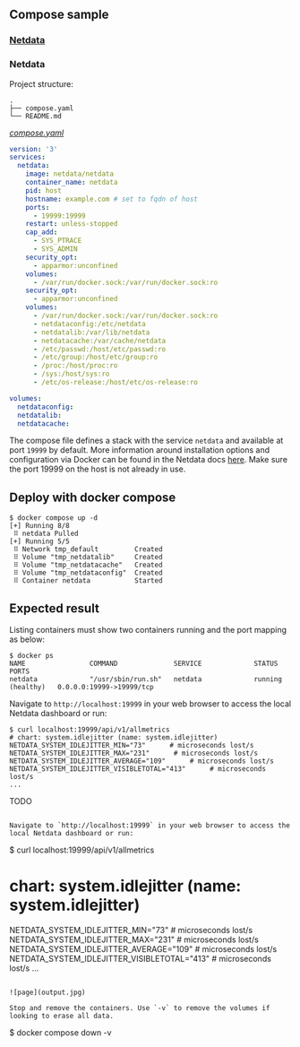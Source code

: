 ## Compose sample
### [Netdata](https://github.com/netdata/netdata)
### Netdata

Project structure:
```
.
├── compose.yaml
└── README.md
```

[_compose.yaml_](compose.yaml)
```yaml
version: '3'
services:
  netdata:
    image: netdata/netdata
    container_name: netdata
    pid: host
    hostname: example.com # set to fqdn of host
    ports:
      - 19999:19999
    restart: unless-stopped
    cap_add:
      - SYS_PTRACE
      - SYS_ADMIN
    security_opt:
      - apparmor:unconfined
    volumes:
      - /var/run/docker.sock:/var/run/docker.sock:ro
    security_opt:
      - apparmor:unconfined
    volumes:
      - /var/run/docker.sock:/var/run/docker.sock:ro
      - netdataconfig:/etc/netdata
      - netdatalib:/var/lib/netdata
      - netdatacache:/var/cache/netdata
      - /etc/passwd:/host/etc/passwd:ro
      - /etc/group:/host/etc/group:ro
      - /proc:/host/proc:ro
      - /sys:/host/sys:ro
      - /etc/os-release:/host/etc/os-release:ro

volumes:
  netdataconfig:
  netdatalib:
  netdatacache:
```

The compose file defines a stack with the service `netdata` and available at port `19999` by default. More information around installation options and configuration via Docker can be found in the Netdata docs [here](https://learn.netdata.cloud/docs/agent/packaging/docker).
Make sure the port 19999 on the host is not already in use.

## Deploy with docker compose

```
$ docker compose up -d
[+] Running 8/8
 ⠿ netdata Pulled
[+] Running 5/5
 ⠿ Network tmp_default         Created
 ⠿ Volume "tmp_netdatalib"     Created
 ⠿ Volume "tmp_netdatacache"   Created
 ⠿ Volume "tmp_netdataconfig"  Created
 ⠿ Container netdata           Started
```

## Expected result

Listing containers must show two containers running and the port mapping as below:
```
$ docker ps
NAME                COMMAND              SERVICE             STATUS              PORTS
netdata             "/usr/sbin/run.sh"   netdata             running (healthy)   0.0.0.0:19999->19999/tcp
```

Navigate to `http://localhost:19999` in your web browser to access the local Netdata dashboard or run:

```
$ curl localhost:19999/api/v1/allmetrics
# chart: system.idlejitter (name: system.idlejitter)
NETDATA_SYSTEM_IDLEJITTER_MIN="73"      # microseconds lost/s
NETDATA_SYSTEM_IDLEJITTER_MAX="231"      # microseconds lost/s
NETDATA_SYSTEM_IDLEJITTER_AVERAGE="109"      # microseconds lost/s
NETDATA_SYSTEM_IDLEJITTER_VISIBLETOTAL="413"      # microseconds lost/s
...
```
TODO
```

Navigate to `http://localhost:19999` in your web browser to access the local Netdata dashboard or run:

```
$ curl localhost:19999/api/v1/allmetrics
# chart: system.idlejitter (name: system.idlejitter)
NETDATA_SYSTEM_IDLEJITTER_MIN="73"      # microseconds lost/s
NETDATA_SYSTEM_IDLEJITTER_MAX="231"      # microseconds lost/s
NETDATA_SYSTEM_IDLEJITTER_AVERAGE="109"      # microseconds lost/s
NETDATA_SYSTEM_IDLEJITTER_VISIBLETOTAL="413"      # microseconds lost/s
...
```

![page](output.jpg)

Stop and remove the containers. Use `-v` to remove the volumes if looking to erase all data.
```
$ docker compose down -v
```
